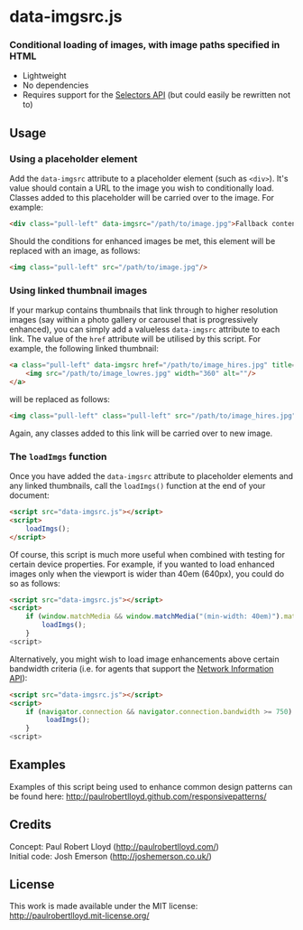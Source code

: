 # data-imgsrc.js
### Conditional loading of images, with image paths specified in HTML

* Lightweight
* No dependencies
* Requires support for the [Selectors API](http://www.w3.org/TR/selectors-api/) (but could easily be rewritten not to)

## Usage

### Using a placeholder element
Add the `data-imgsrc` attribute to a placeholder element (such as `<div>`). It's value should contain a URL to the image you wish to conditionally load. Classes added to this placeholder will be carried over to the image. For example:

```html
<div class="pull-left" data-imgsrc="/path/to/image.jpg">Fallback content</div>
```

Should the conditions for enhanced images be met, this element will be replaced with an image, as follows:

```html
<img class="pull-left" src="/path/to/image.jpg"/>
```

### Using linked thumbnail images
If your markup contains thumbnails that link through to higher resolution images (say within a photo gallery or carousel that is progressively enhanced), you can simply add a valueless `data-imgsrc` attribute to each link. The value of the `href` attribute will be utilised by this script. For example, the following linked thumbnail:

```html
<a class="pull-left" data-imgsrc href="/path/to/image_hires.jpg" title="View larger version of this photo">
	<img src="/path/to/image_lowres.jpg" width="360" alt=""/>
</a>
```

will be replaced as follows:

```html
<img class="pull-left" class="pull-left" src="/path/to/image_hires.jpg"/>
```

Again, any classes added to this link will be carried over to new image.

### The `loadImgs` function
Once you have added the `data-imgsrc` attribute to placeholder elements and any linked thumbnails, call the `loadImgs()` function at the end of your document:

```html
<script src="data-imgsrc.js"></script>
<script>
	loadImgs();
</script>
```

Of course, this script is much more useful when combined with testing for certain device properties. For example, if you wanted to load enhanced images only when the viewport is wider than 40em (640px), you could do so as follows:

```html
<script src="data-imgsrc.js"></script>
<script>
	if (window.matchMedia && window.matchMedia("(min-width: 40em)").matches) {
		loadImgs();
	}
<script>
```

Alternatively, you might wish to load image enhancements above certain bandwidth criteria (i.e. for agents that support the [Network Information API](http://www.w3.org/TR/netinfo-api/)):

```html
<script src="data-imgsrc.js"></script>
<script>
	if (navigator.connection && navigator.connection.bandwidth >= 750) {
		 loadImgs();
	}
<script>
```
## Examples
Examples of this script being used to enhance common design patterns can be found here: <http://paulrobertlloyd.github.com/responsivepatterns/>

## Credits
Concept: Paul Robert Lloyd (<http://paulrobertlloyd.com/>)  
Initial code: Josh Emerson (<http://joshemerson.co.uk/>)

## License
This work is made available under the MIT license: <http://paulrobertlloyd.mit-license.org/>
